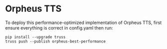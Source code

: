 # Orpheus TTS

To deploy this performance-optimized implementation of Orpheus TTS, first ensure everything is correct in config.yaml then run:

```
pip install --upgrade truss
truss push --publish orpheus-best-performance
```

